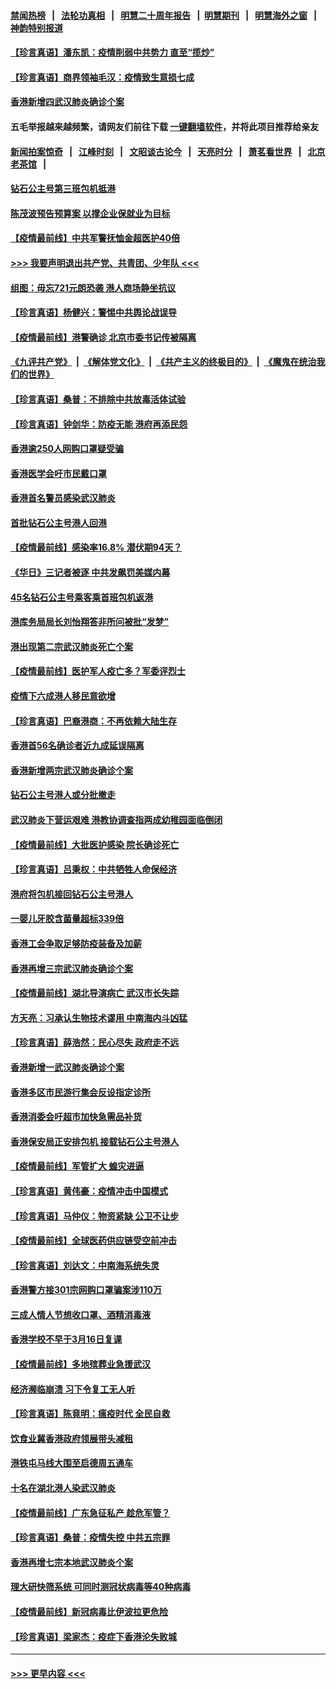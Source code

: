 #### [禁闻热榜](热点新闻.md?=0)  &nbsp;&nbsp;|&nbsp;&nbsp; [法轮功真相](https://github.com/gfw-breaker/truth/blob/master/README.md?=0) &nbsp;&nbsp;|&nbsp;&nbsp; [明慧二十周年报告](https://github.com/gfw-breaker/mh-reports/blob/master/README.md?=0) &nbsp;&nbsp;|&nbsp;&nbsp;[明慧期刊](https://github.com/gfw-breaker/mh-qikan) &nbsp;&nbsp;|&nbsp;&nbsp; [明慧海外之窗](https://github.com/gfw-breaker/mh-news/blob/master/README.md?=0) &nbsp;&nbsp;|&nbsp;&nbsp; [神韵特别报道](https://github.com/gfw-breaker/mh-news/blob/master/shenyun.md?=0)
#### [【珍言真语】潘东凯：疫情削弱中共势力 直至“揽炒”](../pages/nsc415/n11892866.md?t=02250431) 
#### [【珍言真语】商界领袖毛汉：疫情致生意损七成](../pages/nsc415/n11890348.md?t=02250431) 
#### [香港新增四武汉肺炎确诊个案](../pages/nsc415/n11890610.md?t=02250431) 
#### 五毛举报越来越频繁，请网友们前往下载 [一键翻墙软件](https://github.com/gfw-breaker/ssr-accounts)，并将此项目推荐给亲友
#### [新闻拍案惊奇](https://github.com/gfw-breaker/banned-news/blob/master/pages/link4.md) &nbsp;&nbsp;|&nbsp;&nbsp; [江峰时刻](https://github.com/gfw-breaker/banned-news/blob/master/pages/link4.md) &nbsp;&nbsp;|&nbsp;&nbsp; [文昭谈古论今](https://github.com/gfw-breaker/banned-news/blob/master/pages/link4.md) &nbsp;&nbsp;|&nbsp;&nbsp; [天亮时分](https://github.com/gfw-breaker/banned-news/blob/master/pages/link4.md) &nbsp;&nbsp;|&nbsp;&nbsp; [萧茗看世界](https://github.com/gfw-breaker/banned-news/blob/master/pages/link4.md) &nbsp;&nbsp;|&nbsp;&nbsp; [北京老茶馆](https://github.com/gfw-breaker/banned-news/blob/master/pages/link4.md) &nbsp;&nbsp;|&nbsp;&nbsp; 
#### [钻石公主号第三班包机抵港](../pages/nsc415/n11890645.md?t=02250431) 
#### [陈茂波预告预算案 以撑企业保就业为目标](../pages/nsc415/n11890574.md?t=02250431) 
#### [【疫情最前线】中共军警抚恤金超医护40倍](../pages/nsc415/n11890458.md?t=02250431) 
#### [>>> 我要声明退出共产党、共青团、少年队 <<<](https://github.com/begood0513/goodnews/blob/master/quit/letter.md) 
#### [组图：毋忘721元朗恐袭 港人商场静坐抗议](../pages/nsc415/n11876882.md?t=02250431) 
#### [【珍言真语】杨健兴：警惕中共舆论战误导](../pages/nsc415/n11888131.md?t=02250431) 
#### [【疫情最前线】港警确诊 北京市委书记传被隔离](../pages/nsc415/n11886872.md?t=02250431) 
#### [《九评共产党》](https://github.com/begood0513/9ping.md/blob/master/README.md) &nbsp;|&nbsp; [《解体党文化》](../../../../jtdwh.md/blob/master/README.md)  &nbsp;|&nbsp; [《共产主义的终极目的》](../../../../gczydzjmd.md/blob/master/README.md) &nbsp;|&nbsp; [《魔鬼在统治我们的世界》](../../../../mgztzwmdsj.md/blob/master/README.md) 
#### [【珍言真语】桑普：不排除中共放毒活体试验](../pages/nsc415/n11886832.md?t=02250431) 
#### [【珍言真语】钟剑华：防疫无能 港府再添民怨](../pages/nsc415/n11884504.md?t=02250431) 
#### [香港逾250人网购口罩疑受骗](../pages/nsc415/n11884388.md?t=02250431) 
#### [香港医学会吁市民戴口罩](../pages/nsc415/n11884367.md?t=02250431) 
#### [香港首名警员感染武汉肺炎](../pages/nsc415/n11884357.md?t=02250431) 
#### [首批钻石公主号港人回港](../pages/nsc415/n11884333.md?t=02250431) 
#### [【疫情最前线】感染率16.8% 潜伏期94天？](../pages/nsc415/n11884256.md?t=02250431) 
#### [《华日》三记者被逐 中共发飙罚美媒内幕](../pages/nsc415/n11884184.md?t=02250431) 
#### [45名钻石公主号乘客乘首班包机返港](../pages/nsc415/n11881770.md?t=02250431) 
#### [港库务局局长刘怡翔答非所问被批“发梦”](../pages/nsc415/n11881752.md?t=02250431) 
#### [港出现第二宗武汉肺炎死亡个案](../pages/nsc415/n11881736.md?t=02250431) 
#### [【疫情最前线】医护军人疫亡多？军委评烈士](../pages/nsc415/n11881655.md?t=02250431) 
#### [疫情下六成港人移民意欲增](../pages/nsc415/n11881699.md?t=02250431) 
#### [【珍言真语】巴裔港商：不再依赖大陆生存](../pages/nsc415/n11881126.md?t=02250431) 
#### [香港首56名确诊者近九成延误隔离](../pages/nsc415/n11879079.md?t=02250431) 
#### [香港新增两宗武汉肺炎确诊个案](../pages/nsc415/n11879064.md?t=02250431) 
#### [钻石公主号港人或分批撤走](../pages/nsc415/n11879029.md?t=02250431) 
#### [武汉肺炎下营运艰难 港教协调查指两成幼稚园面临倒闭](../pages/nsc415/n11878989.md?t=02250431) 
#### [【疫情最前线】大批医护感染 院长确诊死亡](../pages/nsc415/n11878595.md?t=02250431) 
#### [【珍言真语】吕秉权：中共牺牲人命保经济](../pages/nsc415/n11878390.md?t=02250431) 
#### [港府将包机接回钻石公主号港人](../pages/nsc415/n11876352.md?t=02250431) 
#### [一婴儿牙胶含菌量超标339倍](../pages/nsc415/n11876336.md?t=02250431) 
#### [香港工会争取足够防疫装备及加薪](../pages/nsc415/n11876313.md?t=02250431) 
#### [香港再增三宗武汉肺炎确诊个案](../pages/nsc415/n11876297.md?t=02250431) 
#### [【疫情最前线】湖北导演病亡 武汉市长失踪](../pages/nsc415/n11876272.md?t=02250431) 
#### [方天亮：习承认生物技术谬用 中南海内斗凶猛](../pages/nsc415/n11873679.md?t=02250431) 
#### [【珍言真语】薛浩然：民心尽失 政府走不远](../pages/nsc415/n11875838.md?t=02250431) 
#### [香港新增一武汉肺炎确诊个案](../pages/nsc415/n11874044.md?t=02250431) 
#### [香港多区市民游行集会反设指定诊所](../pages/nsc415/n11874017.md?t=02250431) 
#### [香港消委会吁超市加快急需品补货](../pages/nsc415/n11874003.md?t=02250431) 
#### [香港保安局正安排包机 接载钻石公主号港人](../pages/nsc415/n11873932.md?t=02250431) 
#### [【疫情最前线】军管扩大 蝗灾进逼](../pages/nsc415/n11873780.md?t=02250431) 
#### [【珍言真语】黄伟豪：疫情冲击中国模式](../pages/nsc415/n11873482.md?t=02250431) 
#### [【珍言真语】马仲仪：物资紧缺 公卫不让步](../pages/nsc415/n11872315.md?t=02250431) 
#### [【疫情最前线】全球医药供应链受空前冲击](../pages/nsc415/n11869614.md?t=02250431) 
#### [【珍言真语】刘达文：中南海系统失灵](../pages/nsc415/n11869465.md?t=02250431) 
#### [香港警方接301宗网购口罩骗案涉110万](../pages/nsc415/n11867572.md?t=02250431) 
#### [三成人情人节想收口罩、酒精消毒液](../pages/nsc415/n11867523.md?t=02250431) 
#### [香港学校不早于3月16日复课](../pages/nsc415/n11867498.md?t=02250431) 
#### [【疫情最前线】多地殡葬业急援武汉](../pages/nsc415/n11866914.md?t=02250431) 
#### [经济濒临崩溃 习下令复工无人听](../pages/nsc415/n11867269.md?t=02250431) 
#### [【珍言真语】陈竟明：瘟疫时代 全民自救](../pages/nsc415/n11866765.md?t=02250431) 
#### [饮食业冀香港政府领展带头减租](../pages/nsc415/n11864876.md?t=02250431) 
#### [港铁屯马线大围至启德周五通车](../pages/nsc415/n11864842.md?t=02250431) 
#### [十名在湖北港人染武汉肺炎](../pages/nsc415/n11864807.md?t=02250431) 
#### [【疫情最前线】广东急征私产 趁危军管？](../pages/nsc415/n11864205.md?t=02250431) 
#### [【珍言真语】桑普：疫情失控 中共五宗罪](../pages/nsc415/n11864157.md?t=02250431) 
#### [香港再增七宗本地武汉肺炎个案](../pages/nsc415/n11862405.md?t=02250431) 
#### [理大研快筛系统 可同时测冠状病毒等40种病毒](../pages/nsc415/n11862376.md?t=02250431) 
#### [【疫情最前线】新冠病毒比伊波拉更危险](../pages/nsc415/n11862199.md?t=02250431) 
#### [【珍言真语】梁家杰：疫症下香港沦失败城](../pages/nsc415/n11861588.md?t=02250431) 

----
#### [ >>> 更早内容 <<< ](../indexes/nsc415-earlier.md)
